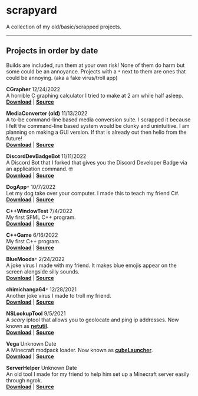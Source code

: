 # scrapyard
A collection of my old/basic/scrapped projects.

---

## **Projects in order by date**
Builds are included, run them at your own risk! None of them do harm but some could be an annoyance. Projects with a `*` next to them are ones that could be annoying. (aka a fake virus/troll app)

**CGrapher** 12/24/2022 \
A horrible C graphing calculator I tried to make at 2 am while half asleep. \
[**Download**](https://github.com/o7q/scrapyard/tree/main/CGrapher/build) | [**Source**](https://github.com/o7q/scrapyard/tree/main/CGrapher/src)

**MediaConverter (old)** 11/13/2022 \
A to-be command-line based media conversion suite. I scrapped it because I felt the command-line based system would be clunky and unintuitive. I am planning on making a GUI version. If that is already out then hello from the future! \
[**Download**](https://github.com/o7q/scrapyard/tree/main/MediaConverter%20(old)/build) | [**Source**](https://github.com/o7q/scrapyard/tree/main/MediaConverter%20(old)/src)

**DiscordDevBadgeBot** 11/11/2022 \
A Discord Bot that I forked that gives you the Discord Developer Badge via an application command. 🤓 \
[**Download**](https://github.com/o7q/scrapyard/tree/main/DiscordDevBadgeBot/build) | [**Source**](https://github.com/o7q/scrapyard/tree/main/DiscordDevBadgeBot/src)

**DogApp**`*` 10/7/2022 \
Let my dog take over your computer. I made this to teach my friend C#. \
[**Download**](https://github.com/o7q/scrapyard/tree/main/DogApp/build) | [**Source**](https://github.com/o7q/scrapyard/tree/main/DogApp/src)

**C++WindowTest** 7/4/2022 \
My first SFML C++ program. \
[**Download**](https://github.com/o7q/scrapyard/tree/main/C%2B%2BWindowTest/build) | [**Source**](https://github.com/o7q/scrapyard/tree/main/C%2B%2BWindowTest/src)

**C++Game** 6/16/2022 \
My first C++ program. \
[**Download**](https://github.com/o7q/scrapyard/tree/main/C%2B%2BGame/build) | [**Source**](https://github.com/o7q/scrapyard/tree/main/C%2B%2BGame/src)

**BlueMoods**`*` 2/24/2022 \
A joke virus I made with my friend. It makes blue emojis appear on the screen alongside silly sounds. \
[**Download**](https://github.com/o7q/scrapyard/tree/main/BlueMoods/build) | [**Source**](https://github.com/o7q/scrapyard/tree/main/BlueMoods/src)

**chimichanga64**`*` 12/28/2021 \
Another joke virus I made to troll my friend. \
[**Download**](https://github.com/o7q/scrapyard/tree/main/chimichanga64/build) | [**Source**](https://github.com/o7q/scrapyard/tree/main/chimichanga64/src)

**NSLookupTool** 9/5/2021 \
A *scary* iptool that allows you to geolocate and ping ip addresses. Now known as [**netutil**](https://github.com/o7q/netutil). \
[**Download**](https://github.com/o7q/scrapyard/tree/main/NSLookupTool/build) | [**Source**](https://github.com/o7q/scrapyard/tree/main/NSLookupTool/src)

**Vega** Unknown Date \
A Minecraft modpack loader. Now known as [**cubeLauncher**](https://github.com/o7q/cubeLauncher). \
[**Download**](https://github.com/o7q/scrapyard/tree/main/Vega/build) | [**Source**](https://github.com/o7q/scrapyard/tree/main/Vega/src)

**ServerHelper** Unknown Date \
An old tool I made for my friend to help him set up a Minecraft server easily through ngrok. \
[**Download**](https://github.com/o7q/scrapyard/tree/main/ServerHelper/build) | [**Source**](https://github.com/o7q/scrapyard/tree/main/ServerHelper/src)
